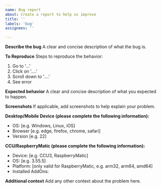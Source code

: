 ```yaml
---
name: Bug report
about: Create a report to help us improve
title: ''
labels: 'bug'
assignees: ''

---
```


**Describe the bug**
A clear and concise description of what the bug is.

**To Reproduce**
Steps to reproduce the behavior:
1. Go to '...'
2. Click on '....'
3. Scroll down to '....'
4. See error

**Expected behavior**
A clear and concise description of what you expected to happen.

**Screenshots**
If applicable, add screenshots to help explain your problem.

**Desktop/Mobile Device (please complete the following information):**
 - OS: [e.g. Windows, Linux, iOS]
 - Browser [e.g. edge, firefox, chrome, safari]
 - Version [e.g. 22]

**CCU/RaspberryMatic (please complete the following information):**
 - Device: [e.g. CCU3, RaspberryMatic]
 - OS: [e.g. 3.55.5]
 - Platform: [only valid for RaspberryMatic, e.g. arm32, arm64, amd64]
 - Installed AddOns: 

**Additional context**
Add any other context about the problem here.

